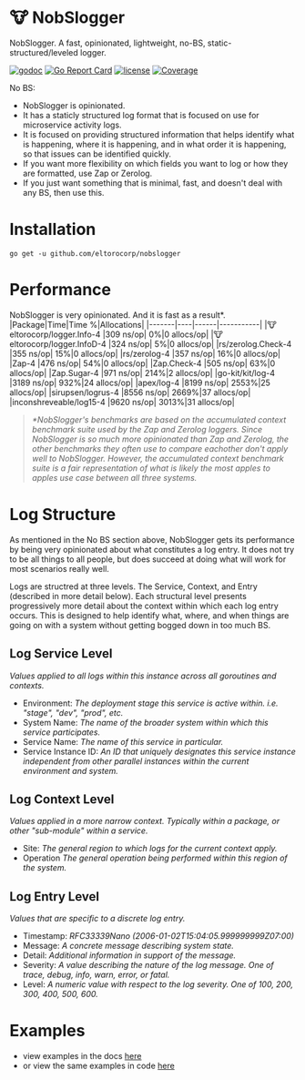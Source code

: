 # :cow: NobSlogger 
NobSlogger. A fast, opinionated, lightweight, no-BS, static-structured/leveled logger.

[![godoc](http://img.shields.io/badge/godoc-reference-blue.svg?style=flat)](https://godoc.org/github.com/eltorocorp/nobslogger)
[![Go Report Card](https://goreportcard.com/badge/github.com/eltorocorp/nobslogger)](https://goreportcard.com/report/github.com/eltorocorp/nobslogger)
[![license](http://img.shields.io/badge/license-MIT-red.svg?style=flat)](https://raw.githubusercontent.com/eltorocorp/nobslogger/master/LICENSE)
[![Coverage](http://gocover.io/_badge/github.com/eltorocorp/nobslogger/logger)](http://gocover.io/github.com/eltorocorp/nobslogger/logger)

No BS:
 - NobSlogger is opinionated. 
 - It has a staticly structured log format that is focused on use for microservice activity logs.
 - It is focused on providing structured information that helps identify what is happening, where it is happening, and in what order it is happening, so that issues can be identified quickly.
 - If you want more flexibility on which fields you want to log or how they are formatted, use Zap or Zerolog.
 - If you just want something that is minimal, fast, and doesn't deal with any BS, then use this.

# Installation

`go get -u github.com/eltorocorp/nobslogger`

# Performance

NobSlogger is very opinionated. And it is fast as a result\*.
|Package|Time|Time %|Allocations|
|-------|----|------|-----------|
|:cow: eltorocorp/logger.Info-4 |309  ns/op|    0%|0  allocs/op|
|:cow: eltorocorp/logger.InfoD-4         |324  ns/op|    5%|0  allocs/op|
|rs/zerolog.Check-4       |355  ns/op|   15%|0  allocs/op|
|rs/zerolog-4             |357  ns/op|   16%|0  allocs/op|
|Zap-4         |476  ns/op|   54%|0  allocs/op|
|Zap.Check-4   |505  ns/op|   63%|0  allocs/op|
|Zap.Sugar-4   |971  ns/op|  214%|2  allocs/op|
|go-kit/kit/log-4         |3189  ns/op|  932%|24  allocs/op|
|apex/log-4    |8199  ns/op| 2553%|25  allocs/op|
|sirupsen/logrus-4        |8556  ns/op| 2669%|37  allocs/op|
|inconshreveable/log15-4  |9620  ns/op| 3013%|31  allocs/op|

> *\*NobSlogger's benchmarks are based on the accumulated context benchmark suite used by the Zap and Zerolog loggers.
Since NobSlogger is so much more opinionated than Zap and Zerolog, the other benchmarks they often use to compare eachother don't apply well to NobSlogger. However, the accumulated context benchmark suite is a fair representation of what is likely the most apples to apples use case between all three systems.*

# Log Structure
As mentioned in the No BS section above, NobSlogger gets its performance by being very opinionated about what constitutes a log entry. It does not try to be all things to all people, but does succeed at doing what will work for most scenarios really well.

Logs are structred at three levels. The Service, Context, and Entry (described in more detail below).
Each structural level presents progressively more detail about the context within which each log entry occurs. This is designed to help identify what, where, and when things are going on with a system without getting bogged down in too much BS.

## Log Service Level
*Values applied to all logs within this instance across all goroutines and contexts.*
- Environment: *The deployment stage this service is active within. i.e. "stage", "dev", "prod", etc.*
- System Name: *The name of the broader system within which this service participates.*
- Service Name: *The name of this service in particular.*
- Service Instance ID: *An ID that uniquely designates this service instance independent from other parallel instances within the current environment and system.*

## Log Context Level
*Values applied in a more narrow context. Typically within a package, or other "sub-module" within a service.*

- Site: *The general region to which logs for the current context apply.*
- Operation *The general operation being performed within this region of the system.*

## Log Entry Level
*Values that are specific to a discrete log entry.*

- Timestamp: *RFC33339Nano (2006-01-02T15:04:05.999999999Z07:00)*
- Message: *A concrete message describing system state.*
- Detail: *Additional information in support of the message.*
- Severity: *A value describing the nature of the log message. One of trace, debug, info, warn, error, or fatal.*
- Level: *A numeric value with respect to the log severity. One of 100, 200, 300, 400, 500, 600.*

# Examples

- view examples in the docs [here](https://pkg.go.dev/github.com/eltorocorp/nobslogger/logger#pkg-examples)
- or view the same examples in code [here](/logger/examples_test.go)